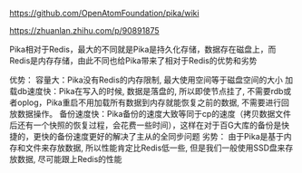 https://github.com/OpenAtomFoundation/pika/wiki

https://zhuanlan.zhihu.com/p/90891875

Pika相对于Redis，最大的不同就是Pika是持久化存储，数据存在磁盘上，而Redis是内存存储，由此不同也给Pika带来了相对于Redis的优势和劣势

优势：
容量大：Pika没有Redis的内存限制, 最大使用空间等于磁盘空间的大小
加载db速度快：Pika在写入的时候, 数据是落盘的, 所以即使节点挂了, 不需要rdb或者oplog，Pika重启不用加载所有数据到内存就能恢复之前的数据, 不需要进行回放数据操作。
备份速度快：Pika备份的速度大致等同于cp的速度（拷贝数据文件后还有一个快照的恢复过程，会花费一些时间），这样在对于百G大库的备份是快捷的，更快的备份速度更好的解决了主从的全同步问题
劣势：
由于Pika是基于内存和文件来存放数据, 所以性能肯定比Redis低一些, 但是我们一般使用SSD盘来存放数据, 尽可能跟上Redis的性能